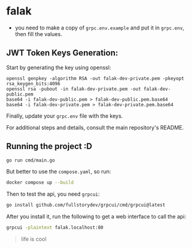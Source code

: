 # falak

- you need to make a copy of `grpc.env.example` and put it in `grpc.env`, then fill the values.

## JWT Token Keys Generation:

Start by generating the key using openssl:

```
openssl genpkey -algorithm RSA -out falak-dev-private.pem -pkeyopt rsa_keygen_bits:4096
openssl rsa -pubout -in falak-dev-private.pem -out falak-dev-public.pem
base64 -i falak-dev-public.pem > falak-dev-public.pem.base64
base64 -i falak-dev-private.pem > falak-dev-private.pem.base64
```

Finally, update your `grpc.env` file with the keys.

For additional steps and details, consult the main repository's README.

## Running the project :D

```bash
go run cmd/main.go
```

But better to use the `compose.yaml`, so run:

```bash
docker compose up --build
```

Then to test the api, you need `grpcui`:

```bash
go install github.com/fullstorydev/grpcui/cmd/grpcui@latest
```

After you install it, run the following to get a web interface to call the api:

```bash
grpcui -plaintext falak.localhost:80
```

> life is cool
